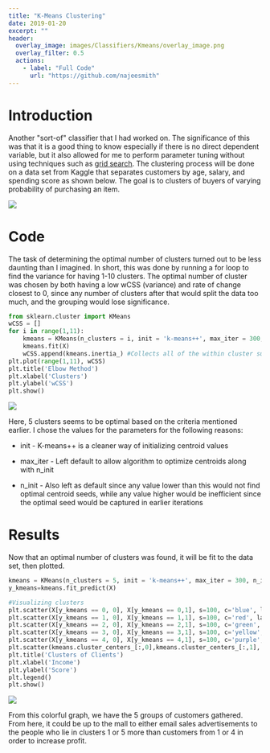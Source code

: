 ```yaml
---
title: "K-Means Clustering"
date: 2019-01-20
excerpt: ""
header:
  overlay_image: images/Classifiers/Kmeans/overlay_image.png
  overlay_filter: 0.5
  actions:
    - label: "Full Code"
      url: "https://github.com/najeesmith"
---
```

# Introduction
Another "sort-of" classifier that I had worked on. The significance of this was that it is a good thing to know especially if there is no direct dependent variable, but it also allowed for me to perform parameter tuning without using techniques such as [grid search](najeesmith.github.io/grid_search). The clustering process will be done on a data set from Kaggle that separates customers by age, salary, and spending score as shown below. The goal is to clusters of buyers of varying probability of purchasing an item.

<img src="{{site.baseurl}}/images\Classifiers\Kmeans\data.PNG">

# Code
The task of determining the optimal number of clusters turned out to be less daunting than I imagined. In short, this was done by running a for loop to find the variance for having 1-10 clusters. The optimal number of cluster was chosen by both having a low wCSS (variance) and rate of change closest to 0, since any number of clusters after that would split the data too much, and the grouping would lose significance.

```python
from sklearn.cluster import KMeans
wCSS = []
for i in range(1,11):
    kmeans = KMeans(n_clusters = i, init = 'k-means++', max_iter = 300, n_init = 10)
    kmeans.fit(X)
    wCSS.append(kmeans.inertia_) #Collects all of the within cluster sum of squares
plt.plot(range(1,11), wCSS)
plt.title('Elbow Method')
plt.xlabel('Clusters')
plt.ylabel('wCSS')
plt.show()
```
<img src="{{site.baseurl}}/images\Classifiers\Kmeans\cluster_num.PNG">

Here, 5 clusters seems to be optimal based on the criteria mentioned earlier. I chose the values for the parameters for the following reasons:

* init - K-means++ is a cleaner way of initializing centroid values

* max_iter - Left default to allow algorithm to optimize centroids along with n_init

* n_init - Also left as default since any value lower than this would not find optimal centroid seeds, while any value higher would be inefficient since the optimal seed would be captured in earlier iterations

# Results
Now that an optimal number of clusters was found, it will be fit to the data set, then plotted.

```python
kmeans = KMeans(n_clusters = 5, init = 'k-means++', max_iter = 300, n_init = 10)
y_kmeans=kmeans.fit_predict(X)

#Visualizing clusters
plt.scatter(X[y_kmeans == 0, 0], X[y_kmeans == 0,1], s=100, c='blue', label = 'C1')
plt.scatter(X[y_kmeans == 1, 0], X[y_kmeans == 1,1], s=100, c='red', label = 'C2')
plt.scatter(X[y_kmeans == 2, 0], X[y_kmeans == 2,1], s=100, c='green', label = 'C3')
plt.scatter(X[y_kmeans == 3, 0], X[y_kmeans == 3,1], s=100, c='yellow', label = 'C4')
plt.scatter(X[y_kmeans == 4, 0], X[y_kmeans == 4,1], s=100, c='purple', label = 'C5')
plt.scatter(kmeans.cluster_centers_[:,0],kmeans.cluster_centers_[:,1], s=300, c='black', label = 'Centroid')
plt.title('Clusters of Clients')
plt.xlabel('Income')
plt.ylabel('Score')
plt.legend()
plt.show()
```
<img src="{{site.baseurl}}/images\Classifiers\Kmeans\graph.PNG">

From this colorful graph, we have the 5 groups of customers gathered. From here, it could be up to the mall to either email sales advertisements to the people who lie in clusters 1 or 5 more than customers from 1 or 4 in order to increase profit.
